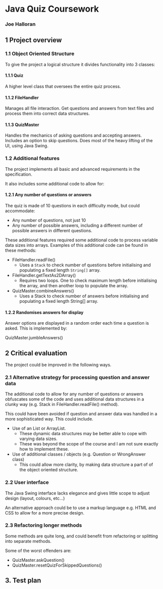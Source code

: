 # Java Quiz Coursework
### Joe Halloran

## 1       Project overview

### 1.1	    Object Oriented Structure

To give the project a logical structure it divides functionality into 3 classes:

#### 1.1.1   Quiz

A higher level class that oversees the entire quiz process.

#### 1.1.2	FileHandler

Manages all file interaction. Get questions and answers from text files and process them into correct data structures.

#### 1.1.3	QuizMaster

Handles the mechanics of asking questions and accepting answers. Includes an option to skip questions. Does most of the heavy lifting of the UI, using Java Swing.

### 1.2 	Additional features

The project implements all basic and advanced requirements in the specification.

It also includes some additional code to allow for:

#### 1.2.1	Any number of questions or answers

The quiz is made of 10 questions in each difficulty mode, but could accommodate:

* Any number of questions, not just 10
* Any number of possible answers, including a different number of possible answers in different questions.

These additional features required some additional code to process variable data sizes into arrays. Examples of this additional code can be found in these methods:

* FileHandler.readFile()
    * Uses a ```Stack``` to check number of questions before initialising and populating a fixed length ```String[]``` array.
* FileHandler.getTextAs2DArray()
    * Requires two loops. One to check maximum length before initialising the array, and then another loop to populate the array.
* QuizMaster.combineAnswers()
    * Uses a Stack to check number of answers before initialising and populating a fixed length String[] array.

#### 1.2.2 Randomises answers for display
Answer options are displayed in a random order each time a question is asked. This is implemented by:

QuizMaster.jumbleAnswers()

## 2       Critical evaluation
The project could be improved in the following ways.

### 2.1     Alternative strategy for processing question and answer data
The additional code to allow for any number of questions or answers obfuscates some of the code and uses additional data structures in a clunky way (e.g. Stack in FileHandler.readFile() method).

This could have been avoided if question and answer data was handled in a more sophisticated way. This could include.
* Use of an List or ArrayList.
    * These dynamic data structures may be better able to cope with varying data sizes.
    * These was beyond the scope of the course and I am not sure exactly how to implement these.
* Use of additional classes / objects (e.g. Question or WrongAnswer class)
    * This could allow more clarity, by making data structure a part of of the object oriented structure.

### 2.2     User interface
The Java Swing interface lacks elegance and gives little scope to adjust design (layout, colours, etc…)

An alternative approach could be to use a markup language e.g. HTML and CSS to allow for a more precise design.

### 2.3     Refactoring longer methods
Some methods are quite long, and could benefit from refactoring or splitting into separate methods.

Some of the worst offenders are:
* QuizMaster.askQuestion()
* QuizMaster.resetQuizForSkippedQuestions()

## 3.      Test plan